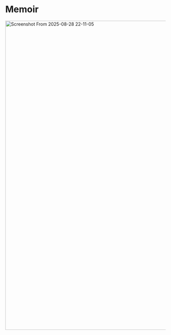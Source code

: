 # Memoir
<img width="933" height="973" alt="Screenshot From 2025-08-28 22-11-05" src="https://github.com/user-attachments/assets/a5b2dedb-45e7-4f85-9e84-6424f8212a88" />
